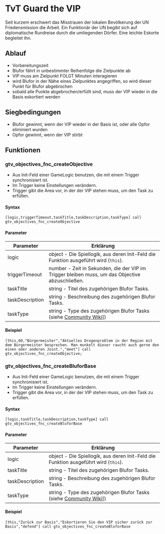 # TvT Guard the VIP
Seit kurzem erschwert das Misstrauen der lokalen Bevölkerung der UN Friedensmission die Arbeit. Ein Funktionär der UN begibt sich auf diplomatische Rundreise durch die umliegenden Dörfer. Eine leichte Eskorte begleitet ihn.

## Ablauf
* Vorbereitungszeit
* Blufor fährt in unbestimmter Reihenfolge die Zielpunkte ab
* VIP muss am Zielpunkt FOLGT Minuten interagieren
* wird Blufor in der Nähe eines Zielpunktes angegriffen, so wird dieser Punkt für Blufor abgebrochen
* sobald alle Punkte abgebrochen/erfüllt sind, muss der VIP wieder in die Basis eskortiert werden

## Siegbedingungen
* Blufor gewinnt, wenn der VIP wieder in der Basis ist, oder alle Opfor eliminiert wurden
* Opfor gewinnt, wenn der VIP stirbt

## Funktionen

### gtv_objectives_fnc_createObjective

* Aus Init-Feld einer GameLogic benutzen, die mit einem Trigger synchronisiert ist.
* Im Trigger keine Einstellungen verändern.
* Trigger gibt die Area vor, in der der VIP stehen muss, um den Task zu erfüllen.

#### Syntax

```sqf
[logic,triggerTimeout,taskTitle,taskDescription,taskType] call gtv_objectives_fnc_createObjective
```

#### Parameter

Parameter       | Erklärung
----------------|-------------------------------------------------------------------------------------------------------------------------------------------
logic           | object - Die Spiellogik, aus deren Init-Feld die Funktion ausgeführt wird (`this`).
triggerTimeout  | number - Zeit in Sekunden, die der VIP im Trigger bleiben muss, um das Objective abzuschließen.
taskTitle       | string - Titel des zugehörigen Blufor Tasks.
taskDescription | string - Beschreibung des zugehörigen Blufor Tasks.
taskType        | string - Type des zugehörigen Blufor Tasks (siehe [Community Wiki](https://community.bistudio.com/wiki/Arma_3_Tasks_Overhaul#Task_types)])

#### Beispiel

```sqf
[this,60,"Bürgermeister","Aktuelles Drogenproblem in der Region mit dem Bürgermeister besprechen. Man munkelt dieser raucht auch gerne den einen oder anderen Joint.","meet"] call gtv_objectives_fnc_createObjective;
```

### gtv_objectives_fnc_createBluforBase

* Aus Init-Feld einer GameLogic benutzen, die mit einem Trigger synchronisiert ist.
* Im Trigger keine Einstellungen verändern.
* Trigger gibt die Area vor, in der der VIP stehen muss, um den Task zu erfüllen.

#### Syntax

```sqf
[logic,taskTitle,taskDescription,taskType] call gtv_objectives_fnc_createBluforBase
```

#### Parameter

Parameter       | Erklärung
----------------|-------------------------------------------------------------------------------------------------------------------------------------------
logic           | object - Die Spiellogik, aus deren Init-Feld die Funktion ausgeführt wird (`this`).
taskTitle       | string - Titel des zugehörigen Blufor Tasks.
taskDescription | string - Beschreibung des zugehörigen Blufor Tasks.
taskType        | string - Type des zugehörigen Blufor Tasks (siehe [Community Wiki](https://community.bistudio.com/wiki/Arma_3_Tasks_Overhaul#Task_types)])

#### Beispiel

```sqf
[this,"Zurück zur Basis","Eskortieren Sie den VIP sicher zurück zur Basis","defend"] call gtv_objectives_fnc_createBluforBase
```
